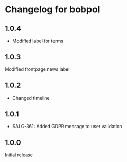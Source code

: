 # Changelog for bobpol

## 1.0.4
* Modified label for terms

## 1.0.3
Modified frontpage news label

## 1.0.2
* Changed timeline

## 1.0.1
* SALG-361: Added GDPR message to user validation

## 1.0.0
Initial release
